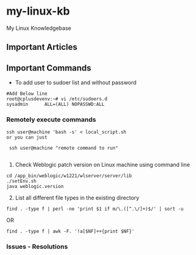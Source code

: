 # my-linux-kb
My Linux Knowledgebase


## Important Articles

## Important Commands
- To add user to sudoer list and without password
```
#Add Below line 
root@cplusdevenv:~# vi /etc/sudoers.d
sysadmin      ALL=(ALL) NOPASSWD:ALL
```


### Remotely execute commands
```
ssh user@machine 'bash -s' < local_script.sh
or you can just

 ssh user@machine "remote command to run" 
 
 ```
1. Check Weblogic patch version on Linux machine using command line

```
cd /app_bin/weblogic/w1221/wlserver/server/lib
./setEnv.sh
java weblogic.version
```

2. List all different file types in the existing directory

```
find . -type f | perl -ne 'print $1 if m/\.([^.\/]+)$/' | sort -u
```
OR
```
find . -type f | awk -F. '!a[$NF]++{print $NF}'
```

### Issues - Resolutions
